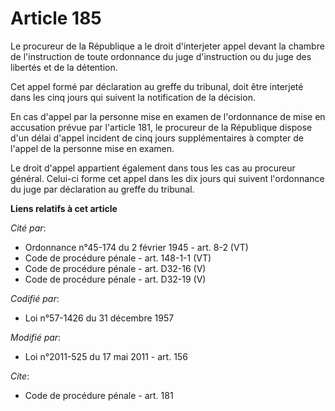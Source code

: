 # Article 185

Le procureur de la République a le droit d'interjeter appel devant la chambre de l'instruction de toute ordonnance du juge
d'instruction ou du juge des libertés et de la détention.

Cet appel formé par déclaration au greffe du tribunal, doit être interjeté dans les cinq jours qui suivent la notification de
la décision.

En cas d'appel par la personne mise en examen de l'ordonnance de mise en accusation prévue par l'article 181, le procureur de
la République dispose d'un délai d'appel incident de cinq jours supplémentaires à compter de l'appel de la personne mise en
examen.

Le droit d'appel appartient également dans tous les cas au procureur général. Celui-ci forme cet appel dans les dix jours qui
suivent l'ordonnance du juge par déclaration au greffe du tribunal.

**Liens relatifs à cet article**

_Cité par_:

  - Ordonnance n°45-174 du 2 février 1945 - art. 8-2 (VT)
  - Code de procédure pénale - art. 148-1-1 (VT)
  - Code de procédure pénale - art. D32-16 (V)
  - Code de procédure pénale - art. D32-19 (V)

_Codifié par_:

  - Loi n°57-1426 du 31 décembre 1957

_Modifié par_:

  - Loi n°2011-525 du 17 mai 2011 - art. 156

_Cite_:

  - Code de procédure pénale - art. 181
